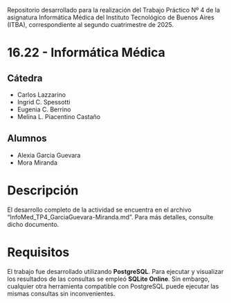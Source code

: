 Repositorio desarrollado para la realización del Trabajo Práctico Nº 4 de la asignatura Informática Médica del Instituto Tecnológico de Buenos Aires (ITBA), correspondiente al segundo cuatrimestre de 2025.
# 16.22 - Informática Médica
## Cátedra
- Carlos Lazzarino 
- Ingrid C. Spessotti
- Eugenia C. Berrino
- Melina L. Piacentino Castaño
## Alumnos
- Alexia Garcia Guevara
- Mora Miranda

# Descripción
El desarrollo completo de la actividad se encuentra en el archivo “InfoMed_TP4_GarciaGuevara-Miranda.md”. Para más detalles, consulte dicho documento.
# Requisitos
El trabajo fue desarrollado utilizando **PostgreSQL**. Para ejecutar y visualizar los resultados de las consultas se empleó **SQLite Online**. Sin embargo, cualquier otra herramienta compatible con PostgreSQL puede ejecutar las mismas consultas sin inconvenientes.
